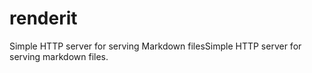 renderit
========

Simple HTTP server for serving Markdown filesSimple HTTP server for serving markdown files.
